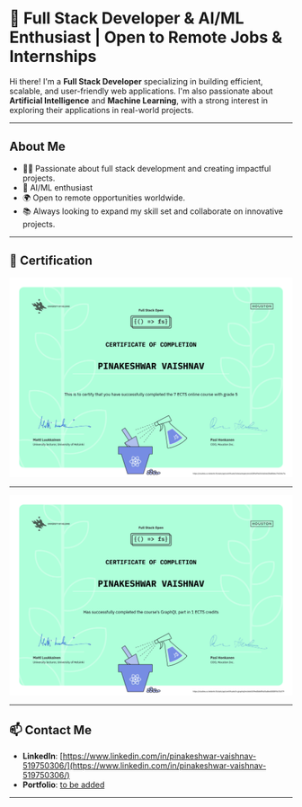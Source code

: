 # 🚀 Full Stack Developer & AI/ML Enthusiast | Open to Remote Jobs & Internships

Hi there! I'm a **Full Stack Developer** specializing in building efficient, scalable, and user-friendly web applications. I'm also passionate about **Artificial Intelligence** and **Machine Learning**, with a strong interest in exploring their applications in real-world projects.

---

## About Me
- 🧑‍💻 Passionate about full stack development and creating impactful projects.
- 🤖 AI/ML enthusiast
- 🌍 Open to remote opportunities worldwide.
- 📚 Always looking to expand my skill set and collaborate on innovative projects.

---

## 📜 Certification

![Full Stack Open Certificate](https://github.com/PinakeshwarVaishnav/PinakeshwarVaishnav/blob/main/assets/certificate-fullstack.png)

---

![Full Stack Open GraphQL Certificate](https://github.com/PinakeshwarVaishnav/PinakeshwarVaishnav/blob/main/assets/certificate-graphql.png)

---

## 📫 Contact Me

- **LinkedIn**: [https://www.linkedin.com/in/pinakeshwar-vaishnav-519750306/](https://www.linkedin.com/in/pinakeshwar-vaishnav-519750306/)
- **Portfolio**: [to be added]()

---
